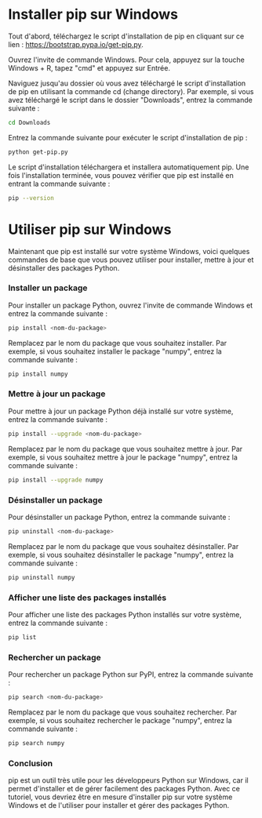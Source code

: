 # Installer pip sur Windows

Tout d'abord, téléchargez le script d'installation de pip en cliquant sur ce lien :
https://bootstrap.pypa.io/get-pip.py.

Ouvrez l'invite de commande Windows. Pour cela, appuyez sur la touche Windows + R, tapez "cmd" et appuyez sur Entrée.

Naviguez jusqu'au dossier où vous avez téléchargé le script d'installation de pip en utilisant la commande cd (change
directory). Par exemple, si vous avez téléchargé le script dans le dossier "Downloads", entrez la commande suivante :

````bash
cd Downloads
````

Entrez la commande suivante pour exécuter le script d'installation de pip :

````bash
python get-pip.py
````

Le script d'installation téléchargera et installera automatiquement pip. Une fois l'installation terminée, vous pouvez
vérifier que pip est installé en entrant la commande suivante :

````bash
pip --version
````

# Utiliser pip sur Windows

Maintenant que pip est installé sur votre système Windows, voici quelques commandes de base que vous pouvez utiliser
pour installer, mettre à jour et désinstaller des packages Python.

### Installer un package

Pour installer un package Python, ouvrez l'invite de commande Windows et entrez la commande suivante :

````bash
pip install <nom-du-package>
````

Remplacez <nom-du-package> par le nom du package que vous souhaitez installer. Par exemple, si vous souhaitez installer
le package "numpy", entrez la commande suivante :

````bash
pip install numpy
````

### Mettre à jour un package

Pour mettre à jour un package Python déjà installé sur votre système, entrez la commande suivante :

````bash
pip install --upgrade <nom-du-package>
````

Remplacez <nom-du-package> par le nom du package que vous souhaitez mettre à jour. Par exemple, si vous souhaitez mettre
à jour le package "numpy", entrez la commande suivante :

````bash
pip install --upgrade numpy
````

### Désinstaller un package

Pour désinstaller un package Python, entrez la commande suivante :

````bash
pip uninstall <nom-du-package>
````
Remplacez <nom-du-package> par le nom du package que vous souhaitez désinstaller. Par exemple, si vous souhaitez
désinstaller le package "numpy", entrez la commande suivante :

````bash
pip uninstall numpy
````

### Afficher une liste des packages installés

Pour afficher une liste des packages Python installés sur votre système, entrez la commande suivante :

````bash
pip list
````

### Rechercher un package

Pour rechercher un package Python sur PyPI, entrez la commande suivante :

````bash
pip search <nom-du-package>
````
Remplacez <nom-du-package> par le nom du package que vous souhaitez rechercher. Par exemple, si vous souhaitez
rechercher le package "numpy", entrez la commande suivante :

````bash
pip search numpy
````
### Conclusion

pip est un outil très utile pour les développeurs Python sur Windows, car il permet d'installer et de gérer facilement
des packages Python. Avec ce tutoriel, vous devriez être en mesure d'installer pip sur votre système Windows et de
l'utiliser pour installer et gérer des packages Python.